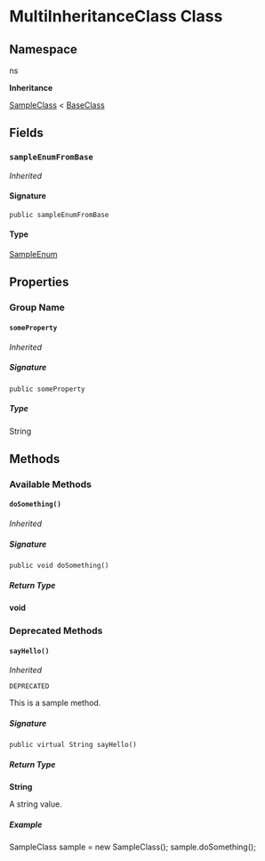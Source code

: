 # MultiInheritanceClass Class

## Namespace
ns

**Inheritance**

[SampleClass](../samplegroup/SampleClass.md) < [BaseClass](BaseClass.md)

## Fields
### `sampleEnumFromBase`

*Inherited*

#### Signature
```apex
public sampleEnumFromBase
```

#### Type
[SampleEnum](../sample-enums/SampleEnum.md)

## Properties
### Group Name
#### `someProperty`

*Inherited*

##### Signature
```apex
public someProperty
```

##### Type
String

## Methods
### Available Methods
#### `doSomething()`

*Inherited*

##### Signature
```apex
public void doSomething()
```

##### Return Type
**void**

### Deprecated Methods
#### `sayHello()`

*Inherited*

`DEPRECATED`

This is a sample method.

##### Signature
```apex
public virtual String sayHello()
```

##### Return Type
**String**

A string value.

##### Example
SampleClass sample &#x3D; new SampleClass(); 
sample.doSomething();